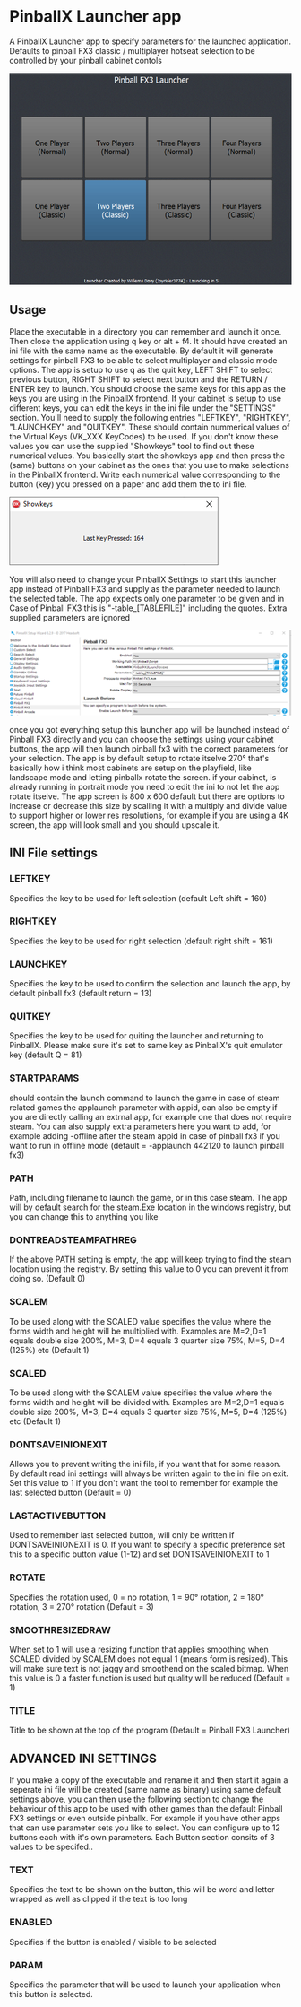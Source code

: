 # PinballX Launcher app
A PinballX Launcher app to specify parameters for the launched application. 
Defaults to pinball FX3 classic / multiplayer hotseat selection to be controlled by your pinball cabinet contols

![PinballX Launcher app](/images/launcher.png)

## Usage
Place the executable in a directory you can remember and launch it once. Then close the application using q key or alt + f4. 
It should have created an ini file with the same name as the executable. By default it will generate settings for pinball FX3
to be able to select multiplayer and classic mode options. The app is setup to use q as the quit key, 
LEFT SHIFT to select previous button, RIGHT SHIFT to select next button and the RETURN / ENTER key to launch. You should choose the same
keys for this app as the keys you are using in the PinballX frontend. If your cabinet is setup to use different keys, you can edit the 
keys in the ini file under the "SETTINGS" section. You'll need to supply the following entries "LEFTKEY", "RIGHTKEY", "LAUNCHKEY" and "QUITKEY".
These should contain nummerical values of the Virtual Keys (VK_XXX KeyCodes) to be used. If you don't know these values you can use the supplied "Showkeys" tool
to find out these numerical values. You basically start the showkeys app and then press the (same) buttons on your cabinet as the ones that
you use to make selections in the PinballX frontend. Write each numerical value corresponding to the button (key) you pressed on a paper and
add them the to ini file. 

![PinballX Settings](/images/showkeys.png)

You will also need to change your PinballX Settings to start this launcher app instead of Pinball FX3 and supply as 
the parameter needed to launch the selected table. The app expects only one parameter to be given and in Case of Pinball FX3 this is "-table_[TABLEFILE]" including the quotes. 
Extra supplied parameters are ignored

![PinballX Settings](/images/pinballxsetup.png)

once you got everything setup this launcher app will be launched instead of Pinball FX3 directly and you can choose the settings using your cabinet buttons,
the app will then launch pinball fx3 with the correct parameters for your selection. The app is by default setup to rotate itselve 270° that's
basically how i think most cabinets are setup on the playfield, like landscape mode and letting pinballx rotate the screen. if your cabinet,
is already running in portrait mode you need to edit the ini to not let the app rotate itselve. 
The app screen is 800 x 600 default but there are options to increase or decrease this size by scalling it with a multiply and divide value 
to support higher or lower res resolutions, for example if you are using a 4K screen, the app will look small and you should upscale it.

## INI File settings

### LEFTKEY
Specifies the key to be used for left selection (default Left shift = 160)

### RIGHTKEY
Specifies the key to be used for right selection (default right shift = 161)

### LAUNCHKEY
Specifies the key to be used to confirm the selection and launch the app, by default pinball fx3 (default return = 13)

### QUITKEY
Specifies the key to be used for quiting the launcher and returning to PinballX. Please make sure it's set to same key as PinballX's quit emulator key (default Q = 81)

### STARTPARAMS
should contain the launch command to launch the game in case of steam related games the applaunch parameter with appid, can also be empty if you are directly calling an extrnal app, for example one that does not require steam. You can also supply extra parameters here you want to add, for example adding -offline after the steam appid in case of pinball fx3 if you want to run in offline mode  (default = -applaunch 442120 to launch pinball fx3)

### PATH
Path, including filename to launch the game, or in this case steam. The app will by default search for the steam.Exe location in the windows registry, but you can change this to anything you like

### DONTREADSTEAMPATHREG
If the above PATH setting is empty, the app will keep trying to find the steam location using the registry. By setting this value to 0 you can prevent it from doing so. (Default 0)

### SCALEM
To be used along with the SCALED value specifies the value where the forms width and height will be multiplied with. Examples are M=2,D=1 equals double size 200%,  M=3, D=4  equals 3 quarter size 75%, M=5, D=4 (125%) etc (Default 1)  

### SCALED
To be used along with the SCALEM value specifies the value where the forms width and height will be divided with. Examples are M=2,D=1 equals double size 200%,  M=3, D=4  equals 3 quarter size 75%, M=5, D=4 (125%) etc (Default 1)  

### DONTSAVEINIONEXIT
Allows you to prevent writing the ini file, if you want that for some reason. By default read ini settings will always be written again to the ini file on exit. Set this value to 1 if you don't want the tool to remember for example the last selected button (Default = 0)

### LASTACTIVEBUTTON
Used to remember last selected button, will only be written if DONTSAVEINIONEXIT is 0. If you want to specify a specific preference set this to a specific button value (1-12) and set DONTSAVEINIONEXIT to 1

### ROTATE
Specifies the rotation used, 0 = no rotation, 1 = 90° rotation, 2 = 180° rotation, 3 = 270° rotation (Default = 3)

### SMOOTHRESIZEDRAW
When set to 1 will use a resizing function that applies smoothing when SCALED divided by SCALEM does not equal 1 (means form is resized). This will make sure text is not jaggy and smoothend on the scaled bitmap. When this value is 0 a faster function is used but quality will be reduced (Default = 1)

### TITLE
Title to be shown at the top of the program (Default = Pinball FX3 Launcher)

## ADVANCED INI SETTINGS
If you make a copy of the executable and rename it and then start it again a seperate ini file will be created (same name as binary) using  same 
default settings above, you can then use the following section to change the behaviour of this app to be used with other games than the 
default Pinball FX3 settings or even outside pinballx. For example if you have other apps that can use parameter sets you like to select. You can configure
up to 12 buttons each with it's own parameters. Each Button section consits of 3 values to be specifed..

### TEXT
Specifies the text to be shown on the button, this will be word and letter wrapped as well as clipped if the text is too long

### ENABLED
Specifies if the button is enabled / visible to be selected

### PARAM
Specifies the parameter that will be used to launch your application when this button is selected.
